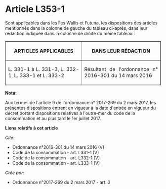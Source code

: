# Article L353-1

Sont applicables dans les îles Wallis et Futuna, les dispositions des articles mentionnés dans la colonne de gauche du
tableau ci-après, dans leur rédaction indiquée dans la colonne de droite du même tableau : 

<table border="1">
      <tbody>
        <tr>
          <th>

ARTICLES APPLICABLES 

</th>
          <th>

DANS LEUR RÉDACTION 

</th>
        </tr>
        <tr>
          <td align="justify" valign="middle">

L. 331-1 à L. 331-3, L. 332-1, L. 333-1 et L. 333-2

</td>
          <td align="justify" valign="middle">

Résultant de l'ordonnance n° 2016-301 du 14 mars 2016

</td>
        </tr>
      </tbody>
    </table>

**Nota:**

Aux termes de l'article 9 de l'ordonnance n° 2017-269 du 2 mars 2017,   les présentes dispositions entrent en vigueur à la
date d'entrée en   vigueur du décret portant dispositions relatives à l'outre-mer du code   de la consommation et au plus
tard le 1er juillet 2017.

**Liens relatifs à cet article**

_Cite_:

  - Ordonnance n°2016-301 du 14 mars 2016 (V)
  - Code de la consommation - art. L331-1 (V)
  - Code de la consommation - art. L332-1 (V)
  - Code de la consommation - art. L333-1 (V)

_Créé par_:

  - Ordonnance n°2017-269 du 2 mars 2017 - art. 3
